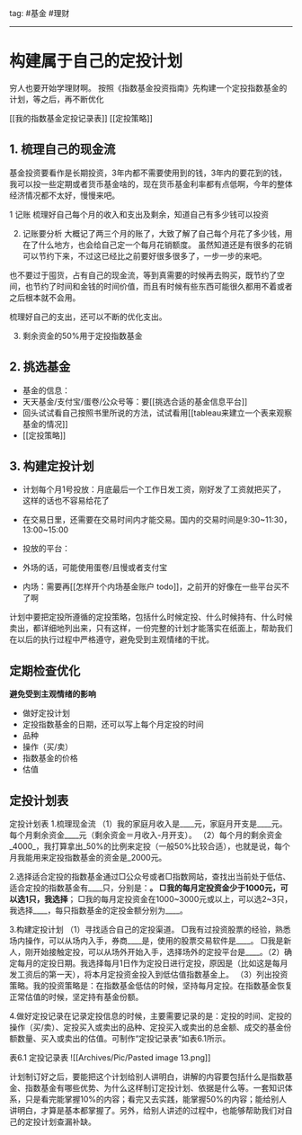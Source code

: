 tag:
#基金
#理财

---

# 构建属于自己的定投计划

穷人也要开始学理财啊。
按照《指数基金投资指南》先构建一个定投指数基金的计划，等之后，再不断优化

[[我的指数基金定投记录表]]
[[定投策略]]

## 1. 梳理自己的现金流
基金投资要看作是长期投资，3年内都不需要使用到的钱，3年内的要花到的钱，我可以投一些定期或者货币基金啥的，现在货币基金利率都有点低啊，今年的整体经济情况都不太好，慢慢来吧。

1 记账
梳理好自己每个月的收入和支出及剩余，知道自己有多少钱可以投资

2. 记账要分析
大概记了两三个月的账了，大致了解了自己每个月花了多少钱，用在了什么地方，也会给自己定一个每月花销额度。
虽然知道还是有很多的花销可以节约下来，不过这已经比之前要好很多很多了，一步一步的来吧。

也不要过于囤货，占有自己的现金流，等到真需要的时候再去购买，既节约了空间，也节约了时间和金钱的时间价值，而且有时候有些东西可能很久都用不着或者之后根本就不会用。

梳理好自己的支出，还可以不断的优化支出。

3. 剩余资金的50%用于定投指数基金


## 2. 挑选基金
- 基金的信息：
 - 天天基金/支付宝/蛋卷/公众号等：要[[挑选合适的基金信息平台]]
 - 回头试试看自己按照书里所说的方法，试试看用[[tableau来建立一个表来观察基金的情况]]
- [[定投策略]]


## 3. 构建定投计划
- 计划每个月1号投放：月底最后一个工作日发工资，刚好发了工资就把买了，这样的话也不容易给花了
 - 在交易日里，还需要在交易时间内才能交易。国内的交易时间是9∶30~11∶30，13∶00~15∶00

- 投放的平台：
 - 外场的话，可能使用蛋卷/且慢或者支付宝
 - 内场：需要再[[怎样开个内场基金账户 todo]]，之前开的好像在一些平台买不了啊


计划中要把定投所遵循的定投策略，包括什么时候定投、什么时候持有、什么时候卖出，都详细地列出来，只有这样，一份完整的计划才能落实在纸面上，帮助我们在以后的执行过程中严格遵守，避免受到主观情绪的干扰。

## 定期检查优化
**避免受到主观情绪的影响**

- 做好定投计划
 - 定投指数基金的日期，还可以写上每个月定投的时间
 - 品种
 - 操作（买/卖）
 - 指数基金的价格
 - 估值


## 定投计划表
定投计划表
1.梳理现金流
（1）我的家庭月收入是____元，家庭月开支是____元。每个月剩余资金____元（剩余资金＝月收入-月开支）。
（2）每个月的剩余资金_4000_，我打算拿出_50%的比例来定投（一般50%比较合适），也就是说，每个月我能用来定投指数基金的资金是_2000元。

2.选择适合定投的指数基金通过□公众号或者□指数网站，查找出当前处于低估、适合定投的指数基金有____只，分别是：____。
□我的每月定投资金少于1000元，可以选1只，我选择____；
□我的每月定投资金在1000~3000元或以上，可以选2~3只，我选择____，每只指数基金的定投金额分别为____。

3.构建定投计划
（1）寻找适合自己的定投渠道。
□我有过投资股票的经验，熟悉场内操作，可以从场内入手，券商____是，使用的股票交易软件是____。
□我是新人，刚开始接触定投，可以从场外开始入手，选择场外的定投平台是____。（2）确定每月的定投日期。我选择每月1日作为定投日进行定投，原因是（比如这是每月发工资后的第一天），将本月定投资金投入到低估值指数基金上。
（3）列出投资策略。我的投资策略是：在指数基金低估的时候，坚持每月定投。在指数基金恢复正常估值的时候，坚定持有基金份额。

4.做好定投记录在记录定投信息的时候，主要需要记录的是：定投的时间、定投的操作（买/卖）、定投买入或卖出的品种、定投买入或卖出的总金额、成交的基金份额数量、买入或卖出的估值。可制作“定投记录表”如表6.1所示。

表6.1 定投记录表
![[Archives/Pic/Pasted image 13.png]]

计划制订好之后，要能把这个计划给别人讲明白，讲解的内容要包括什么是指数基金、指数基金有哪些优势、为什么这样制订定投计划、依据是什么等。一套知识体系，只是看完能掌握10%的内容；看完又去实践，能掌握50%的内容；能给别人讲明白，才算是基本都掌握了。另外，给别人讲述的过程中，也能够帮助我们对自己的定投计划查漏补缺。

